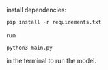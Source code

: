 install dependencies:
```python
pip install -r requirements.txt
```

run
```python
python3 main.py
```
in the terminal to run the model.
